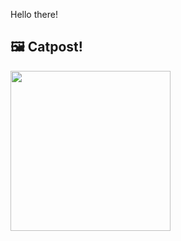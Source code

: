 Hello there!



## 🖼️ Catpost!

<sub>
    <img src="https://cdn2.thecatapi.com/images/6m4.jpg" height="256">
</sub>

